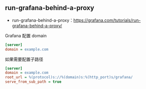 ## run-grafana-behind-a-proxy

- run-grafana-behind-a-proxy：<https://grafana.com/tutorials/run-grafana-behind-a-proxy/>

Grafana 配置 domain

```ini
[server]
domain = example.com
```

如果需要配置子路径

```ini
[server]
domain = example.com
root_url = %(protocol)s://%(domain)s:%(http_port)s/grafana/
serve_from_sub_path = true
```
